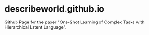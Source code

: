 # describeworld.github.io

Github Page for the paper "One-Shot Learning of Complex Tasks with Hierarchical Latent Language".